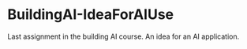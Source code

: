 # BuildingAI-IdeaForAIUse
Last assignment in the building AI course. An idea for an AI application. 
